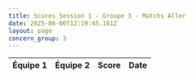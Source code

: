 ```yaml
---
title: Scores Session 1 - Groupe 3 - Matchs Aller
date: 2025-06-06T12:19:45.161Z
layout: page
concern_group: 3
---
```




| Équipe 1 | Équipe 2 | Score | Date |
|----------|----------|-------|------|

